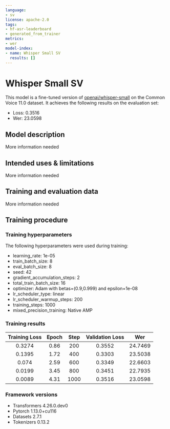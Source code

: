```yaml
---
language:
- sv
license: apache-2.0
tags:
- hf-asr-leaderboard
- generated_from_trainer
metrics:
- wer
model-index:
- name: Whisper Small SV
  results: []
---
```


<!-- This model card has been generated automatically according to the information the Trainer had access to. You
should probably proofread and complete it, then remove this comment. -->

# Whisper Small SV

This model is a fine-tuned version of [openai/whisper-small](https://huggingface.co/openai/whisper-small) on the Common Voice 11.0 dataset.
It achieves the following results on the evaluation set:
- Loss: 0.3516
- Wer: 23.0598

## Model description

More information needed

## Intended uses & limitations

More information needed

## Training and evaluation data

More information needed

## Training procedure

### Training hyperparameters

The following hyperparameters were used during training:
- learning_rate: 1e-05
- train_batch_size: 8
- eval_batch_size: 8
- seed: 42
- gradient_accumulation_steps: 2
- total_train_batch_size: 16
- optimizer: Adam with betas=(0.9,0.999) and epsilon=1e-08
- lr_scheduler_type: linear
- lr_scheduler_warmup_steps: 200
- training_steps: 1000
- mixed_precision_training: Native AMP

### Training results

| Training Loss | Epoch | Step | Validation Loss | Wer     |
|:-------------:|:-----:|:----:|:---------------:|:-------:|
| 0.3274        | 0.86  | 200  | 0.3552          | 24.7469 |
| 0.1395        | 1.72  | 400  | 0.3303          | 23.5038 |
| 0.074         | 2.59  | 600  | 0.3349          | 22.6603 |
| 0.0199        | 3.45  | 800  | 0.3451          | 22.7935 |
| 0.0089        | 4.31  | 1000 | 0.3516          | 23.0598 |


### Framework versions

- Transformers 4.26.0.dev0
- Pytorch 1.13.0+cu116
- Datasets 2.7.1
- Tokenizers 0.13.2

